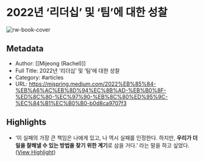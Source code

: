 # 2022년 ‘리더십’ 및 ‘팀’에 대한 성찰

![rw-book-cover](https://miro.medium.com/max/1200/1*A5OhiyAYmNJMhSpcy0qwBw.png)

## Metadata
- Author: [[Mijeong (Rachel)]]
- Full Title: 2022년 ‘리더십’ 및 ‘팀’에 대한 성찰
- Category: #articles
- URL: https://mjspring.medium.com/2022%EB%85%84-%EB%A6%AC%EB%8D%94%EC%8B%AD-%EB%B0%8F-%ED%8C%80-%EC%97%90-%EB%8C%80%ED%95%9C-%EC%84%B1%EC%B0%B0-b0d8ca9707f3

## Highlights
- ‘이 실패의 가장 큰 책임은 나에게 있고, 나 역시 실패를 인정한다. 하지만, **우리가 더 일을 잘해낼 수 있는 방법을 찾기 위한 계기**로 삼을 거다.’ 라는 말을 하고 싶었다. ([View Highlight](https://read.readwise.io/read/01gnp7aw55g1jcq2crvmvr5vwh))
